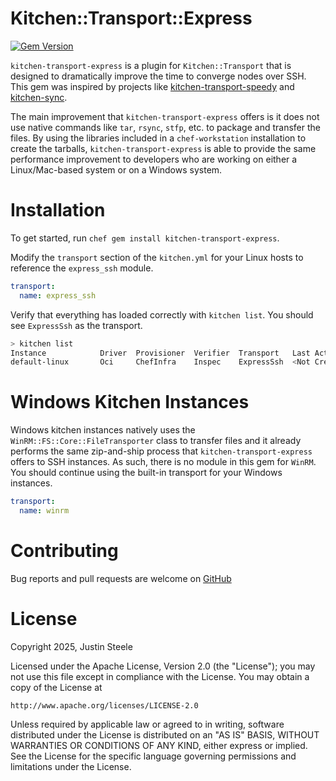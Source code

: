 # Kitchen::Transport::Express

[![Gem Version](https://badge.fury.io/rb/kitchen-transport-express.svg)](https://badge.fury.io/rb/kitchen-transport-express)

`kitchen-transport-express` is a plugin for `Kitchen::Transport` that is designed to dramatically improve the time to converge  nodes over SSH. This gem was inspired by projects 
like [kitchen-transport-speedy](https://github.com/criteo/kitchen-transport-speedy) and [kitchen-sync](https://github.com/coderanger/kitchen-sync).

The main improvement that `kitchen-transport-express` offers is it does not use native commands like `tar`, `rsync`, `stfp`, etc. to package and transfer the files.  By using the libraries
included in a `chef-workstation` installation to create the tarballs, `kitchen-transport-express` is able to provide the same performance improvement to developers who are working on either a
Linux/Mac-based system or on a Windows system.

# Installation

To get started, run `chef gem install kitchen-transport-express`.

Modify the `transport` section of the `kitchen.yml` for your Linux hosts to reference the `express_ssh` module.

```yaml
transport:
  name: express_ssh
```

Verify that everything has loaded correctly with `kitchen list`.  You should see `ExpressSsh` as the transport.

```bash
> kitchen list
Instance            Driver  Provisioner  Verifier  Transport   Last Action    Last Error
default-linux       Oci     ChefInfra    Inspec    ExpressSsh  <Not Created>  <None>
```

# Windows Kitchen Instances

Windows kitchen instances natively uses the `WinRM::FS::Core::FileTransporter` class to transfer files and it already performs the same zip-and-ship process that `kitchen-transport-express` offers
to SSH instances. As such, there is no module in this gem for `WinRM`. You should continue using the built-in transport for your Windows instances.

```yaml
transport:
  name: winrm
```

# Contributing

Bug reports and pull requests are welcome on [GitHub](https://github.com/justintsteele/kitchen-transport-express.git)

# License

Copyright 2025, Justin Steele

Licensed under the Apache License, Version 2.0 (the "License"); you may not use this file except in compliance with the License. You may obtain a copy of the License at

    http://www.apache.org/licenses/LICENSE-2.0

Unless required by applicable law or agreed to in writing, software distributed under the License is distributed on an "AS IS" BASIS, WITHOUT WARRANTIES OR CONDITIONS OF ANY KIND, either express or implied. 
See the License for the specific language governing permissions and limitations under the License.

